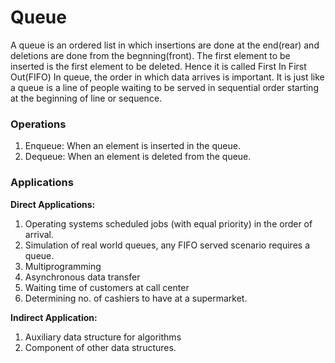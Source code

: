 # Queue
A queue is an ordered list in  which insertions are done at the end(rear) and deletions are done from the begnning(front). The first element to be inserted is the first element to be deleted. Hence it is called First In First Out(FIFO)
In queue, the order in which data arrives is important. It is just like a queue is a line of people waiting to be served in sequential order starting at the beginning of line or sequence.

### Operations
1. Enqueue: When an element is inserted in the queue.
2. Dequeue: When an element is deleted from the queue.

### Applications
**Direct Applications:**
1. Operating systems scheduled jobs (with equal priority) in the order of arrival.
2. Simulation of real world queues, any FIFO served scenario requires a queue. 
3. Multiprogramming
4. Asynchronous data transfer
5. Waiting time of customers at call center
6. Determining no. of cashiers to have at a supermarket.

**Indirect Application:**
1. Auxiliary data structure for algorithms
2. Component of other data structures.




